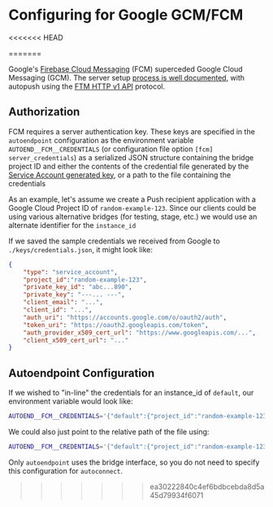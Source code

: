 # Configuring for Google GCM/FCM

<<<<<<< HEAD
<!-- TODO: finish this doc -->
=======
<!-- TODO: finish this doc -->

Google's [Firebase Cloud
Messaging](https://firebase.google.com/docs/cloud-messaging/) (FCM)
superceded Google Cloud Messaging (GCM). The server setup [process is well documented](https://firebase.google.com/docs/cloud-messaging/server), with autopush using the [FTM HTTP v1 API](https://firebase.google.com/docs/reference/fcm/rest/v1/projects.messages) protocol.

## Authorization

FCM requires a server authentication key. These keys are specified in the `autoendpoint` configuration as the environment variable `AUTOEND__FCM__CREDENTIALS` (or configuration file option `[fcm] server_credentials`) as a serialized JSON structure containing the bridge project ID and either the contents of the credential file generated by the [Service Account generated key](https://firebase.google.com/docs/cloud-messaging/auth-server#provide-credentials-manually), or a path to the file containing the credentials

As an example, let's assume we create a Push recipient application with a Google Cloud Project ID of `random-example-123`. Since our clients could be using various alternative bridges (for testing, stage, etc.) we would use an alternate identifier for the `instance_id`

If we saved the sample credentials we received from Google to `./keys/credentials.json`, it might look like:

```json
{
    "type": "service_account",
    "project_id":"random-example-123",
    "private_key_id": "abc...890",
    "private_key": "---... ---",
    "client_email": "...",
    "client_id": "...",
    "auth_uri": "https://accounts.google.com/o/oauth2/auth",
    "token_uri": "https://oauth2.googleapis.com/token",
    "auth_provider_x509_cert_url": "https://www.googleapis.com/...",
    "client_x509_cert_url": "..."
}
```

## Autoendpoint Configuration

If we wished to "in-line" the credentials for an instance_id of `default`, our environment variable would look like:

```bash
AUTOEND__FCM__CREDENTIALS='{"default":{"project_id":"random-example-123","credential":"{\"type\": \"service_account\",\"project_id\":\"random-example-123\",\"private_key_id\": \"abc..890\",\"private_key\": \"---...---\",\"client_email\": \"...\",\"client_id\": \"...\",\"auth_uri\": \"https://accounts.google.com/o/oauth2/auth\",\"token_uri\": \"https://oauth2.googleapis.com/token\",\"auth_provider_x509_cert_url\": \"https://www.googleapis.com/...\",\"client_x509_cert_url\":\"...\"}"}'
```

We could also just point to the relative path of the file using:

```bash
AUTOEND__FCM__CREDENTIALS='{"default":{"project_id":"random-example-123","credential":"keys/credentials.json"}'
```

Only `autoendpoint` uses the bridge interface, so you do not need to specify this configuration for `autoconnect`.
>>>>>>> ea30222840c4ef6bdbcebda8d5a45d79934f6071

